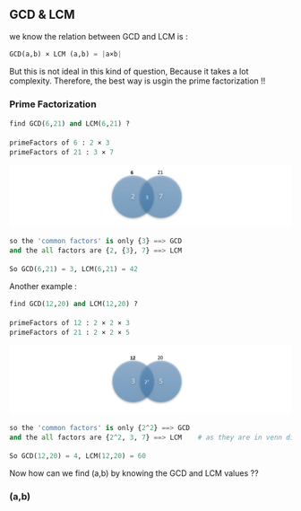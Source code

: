 ## GCD & LCM

we know the relation between GCD and LCM is : 
```python
GCD(a,b) × LCM (a,b) = |a×b|
```
But this is not ideal in this kind of question, Because it takes a lot complexity. 
Therefore, the best way is usgin the prime factorization !! 

### Prime Factorization
 
```python
find GCD(6,21) and LCM(6,21) ? 

primeFactors of 6 : 2 × 3 
primeFactors of 21 : 3 × 7 
```
![](/PF1.PNG)
```python
so the 'common factors' is only {3} ==> GCD 
and the all factors are {2, {3}, 7} ==> LCM

So GCD(6,21) = 3, LCM(6,21) = 42
```
Another example :
```python
find GCD(12,20) and LCM(12,20) ? 

primeFactors of 12 : 2 × 2 × 3 
primeFactors of 21 : 2 × 2 × 5 
```
![](/PF2.PNG)
```python
so the 'common factors' is only {2^2} ==> GCD 
and the all factors are {2^2, 3, 7} ==> LCM    # as they are in venn diagram

So GCD(12,20) = 4, LCM(12,20) = 60
```
Now how can we find (a,b) by knowing the GCD and LCM values ?? 
### (a,b)
